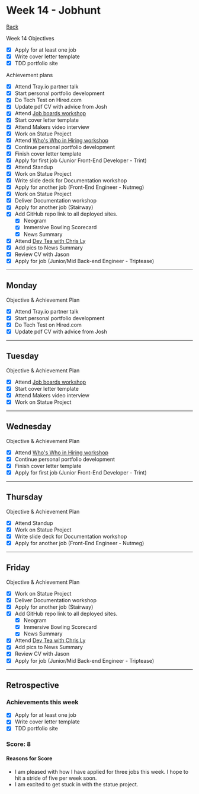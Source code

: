 # Week 14 - Jobhunt

[Back](README.md)

Week 14 Objectives

- [x] Apply for at least one job
- [x] Write cover letter template
- [x] TDD portfolio site

Achievement plans

- [x] Attend Tray.io partner talk
- [x] Start personal portfolio development
- [x] Do Tech Test on Hired.com
- [x] Update pdf CV with advice from Josh
- [x] Attend [Job boards workshop]
- [x] Start cover letter template
- [x] Attend Makers video interview
- [x] Work on Statue Project
- [x] Attend [Who's Who in Hiring workshop]
- [x] Continue personal portfolio development
- [x] Finish cover letter template
- [x] Apply for first job (Junior Front-End Developer - Trint)
- [x] Attend Standup
- [x] Work on Statue Project
- [x] Write slide deck for Documentation workshop
- [x] Apply for another job (Front-End Engineer - Nutmeg)
- [x] Work on Statue Project
- [x] Deliver Documentation workshop
- [x] Apply for another job (Stairway)
- [x] Add GitHub repo link to all deployed sites.
  - [x] Neogram
  - [x] Immersive Bowling Scorecard
  - [x] News Summary
- [x] Attend [Dev Tea with Chris Ly]
- [x] Add pics to News Summary
- [x] Review CV with Jason
- [x] Apply for job (Junior/Mid Back-end Engineer - Triptease)

---

## Monday

Objective & Achievement Plan

- [x] Attend Tray.io partner talk
- [x] Start personal portfolio development
- [x] Do Tech Test on Hired.com
- [x] Update pdf CV with advice from Josh

---

## Tuesday

Objective & Achievement Plan

- [x] Attend [Job boards workshop]
- [x] Start cover letter template
- [x] Attend Makers video interview
- [x] Work on Statue Project

---

## Wednesday

Objective & Achievement Plan

- [x] Attend [Who's Who in Hiring workshop]
- [x] Continue personal portfolio development
- [x] Finish cover letter template
- [x] Apply for first job (Junior Front-End Developer - Trint)

---

## Thursday

Objective & Achievement Plan

- [x] Attend Standup
- [x] Work on Statue Project
- [x] Write slide deck for Documentation workshop
- [x] Apply for another job (Front-End Engineer - Nutmeg)

---

## Friday

Objective & Achievement Plan

- [x] Work on Statue Project
- [x] Deliver Documentation workshop
- [x] Apply for another job (Stairway)
- [x] Add GitHub repo link to all deployed sites.
  - [x] Neogram
  - [x] Immersive Bowling Scorecard
  - [x] News Summary
- [x] Attend [Dev Tea with Chris Ly]
- [x] Add pics to News Summary
- [x] Review CV with Jason
- [x] Apply for job (Junior/Mid Back-end Engineer - Triptease)

---

## Retrospective

### Achievements this week

- [x] Apply for at least one job
- [x] Write cover letter template
- [x] TDD portfolio site

### Score: 8

#### Reasons for Score

- I am pleased with how I have applied for three jobs this week. I hope to hit a stride of five per week soon.
- I am excited to get stuck in with the statue project.

<!-- Links -->

<!-- Week 1 -->

[First day intro]: Intro_first_day.md
[TDD process skills workshop]: ../skills_workshops/TDD_process.md
[Debugging skills workshop]: ../skills_workshops/debugging.md
[Mocking skills workshop]: ../skills_workshops/mocking.md
[Test Driving practical]: ../skills_workshops/test_driving_practice.md

<!-- Week 2 -->

[Code Review skills workshop]: ../skills_workshops/code_review.md
[Process Review workshop]: ../process_workshop.md
[Domain Modelling skills workshop]: ../skills_workshops/domain_modelling.md
[Feedback skills workshop]: ../skills_workshops/feedback.md
[Mocking with RSpec practical]: ../skills_workshops/mocking_with_rspec.md
[Refactoring skills workshop]: ../skills_workshops/refactoring.md
[Concretes and Abstracts skills workshop]: ../skills_workshops/concretes_and_abstracts.md
[Delegation skills workshop]: ../skills_workshops/delegation.md

<!-- Week 3 -->

[Servers 1 skills workshop]: ../skills_workshops/servers_1.md
[Servers 2 skills workshop]: ../skills_workshops/servers_2.md
[Clients 1 skills workshop]: ../skills_workshops/clients_1.md
[Process modelling skills workshop]: ../skills_workshops/http_modelling.md
[Birthday Greeter App skills workshop]: ../skills_workshops/birthday_greeter_app.md
[Empathy EQ workshop]: ../skills_workshops/empathy.md
[Debugging 2 skills workshop]: ../skills_workshops/debugging_2.md
[Debugging a Rack App skills workshop]: ../skills_workshops/debugging_a_rack_app.md

<!-- Week 4 -->

[Illustrated Intro to Databases]: https://illustrated.dev/databases
[SQLZoo]: ../skills_workshops/sqlzoo.md
[Development Environments pill]: https://github.com/makersacademy/course/blob/master/pills/development_environments.md
[Class methods and Instance Methods article]: https://hackmd.io/sOCjb8IcSIaPvT54SXBb3Q
[REST Game skills workshop]: ../skills_workshops/REST_game.md
[Database Domain Modelling skills workshop]: ../skills_workshops/database_domain_modelling.md
[Diary App skills workshop]: ../skills_workshops/diary_app.md

<!-- Week 5 -->

[JS Objects and Prototypes skills workshop]: ../skills_workshops/js_objects_prototypes.md
[JS Closures skills workshop]: ../skills_workshops/js_closures.md
[CodeAcademy guide to semicolons]: https://news.codecademy.com/your-guide-to-semicolons-in-javascript/
[Getting Visibility in JavaScript skills workshop]: ../skills_workshops/visibility_javascript.md
[Spies and Mocking in JavaScript skills workshop]: ../skills_workshops/spies_mocking_javascript.md
[Callbacks and Async skills workshop]: ../skills_workshops/callbacks_async_javascript.md

<!-- Week 6 -->

[Optimise Your Team - Communication EQ workshop]: ../skills_workshops/communication.md

<!-- Week 7 -->

[Frontend Single Page App skills workshop]: ../skills_workshops/frontend_single_page_app.md
[JavaScript Promises skills workshop]: ../skills_workshops/javascript_promises.md
[JavaScript Module Patterns skills workshop]: ../skills_workshops/javascript_module_patterns.md
[Async and the Event Loop skills workshop]: ../skills_workshops/async_event_loop.md
[Intro to Machine Learning Seminar]: ../skills_workshops/intro_machine_learning.md

<!-- Week 8 & 9 -->

[Intro to Machine Learning Seminar]: ../skills_workshops/intro_machine_learning.md
[Stuff I'd Tell My Younger Self - Dougal Simpson - Lunchtime Talk]: ../skills_workshops/stuff_id_tell_my_younger_self.md
[Review]: /reviews.md
[Careers Design workshop]: ../careers/careers_design_workshop.md
[Creative Job Hunting seminar]: ../careers/creative_job_hunting.md

<!-- Week 10 -->

[Bank]: https://github.com/hturnbull93/bank
[Bank in JS]: https://github.com/hturnbull93/bank-js
[Careers CV Starter workshop]: ../careers/cv_starter_workshop.md
[Bank in Node]: https://github.com/hturnbull93/bank-node
[Bank in Python]: https://github.com/hturnbull93/bank-py
[Careers CV formatting workshop]: ../careers/cv_formatting_workshop.md

<!-- Week 11 & 12 -->

[Algorithm Complexity seminar]: ../skills_workshops/algorithmic_complexity.md

<!-- Week 13 -->

[Jobhunt Kickoff]: ../careers/jobhunt_kickoff.md
[Ben Sheridan - Watch Me Recruit workshop]: ../careers/watch_me_recruit.md
[Jobhunt Kickoff]: ../careers/goal_setting.md
[Focussed CV workshop]: ../careers/focussed_cv_workshop.md
[Side Project workshop]: ../careers/side_projects.md
[Practical Machine Learning Literacy]: ../skills_workshops/practical_machine_learning_literacy.md
[Dev Tea with Kate Morris]: ../careers/dev_tea_kate_morris.md

<!-- Week 14 -->

[Job boards workshop]: ../careers/job_boards_workshop.md
[Who's Who in Hiring workshop]: ../careers/whos_who_in_hiring.md
[Dev Tea with Chris Ly]: ../careers/dev_tea_chris_ly.md
